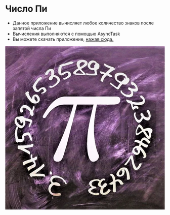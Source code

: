 # Число Пи
- Данное приложение вычисляет любое количество знаков после запятой числа Пи
- Вычисления выполняются с помощью AsyncTask
- Вы можете скачать приложение, [нажав сюда.](https://github.com/vankad24/Number-Pi/raw/master/Number%20Pi.apk)

![](Pi.png)

